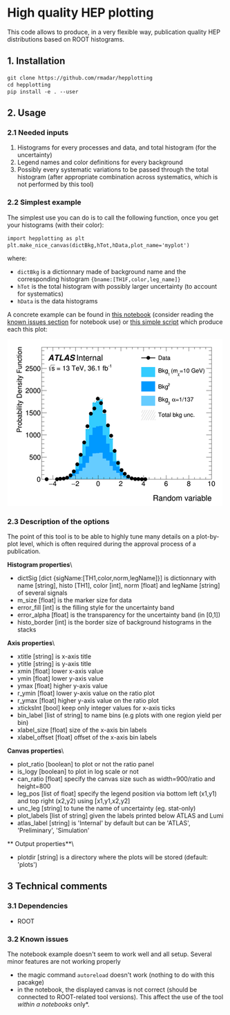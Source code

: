 # High quality HEP plotting

This code allows to produce, in a very flexible way, publication quality HEP distributions
based on ROOT histograms.

## 1. Installation

```
git clone https://github.com/rmadar/hepplotting
cd hepplotting
pip install -e . --user
```

## 2. Usage

### 2.1 Needed inputs

1. Histograms for every processes and data, and total histogram (for the uncertainty)
2. Legend names and color definitions for every background
3. Possibly every systematic variations to be passed through the total histogram
(after appropriate combination across systematics, which is not performed by this tool)

### 2.2 Simplest example

The simplest use you can do is to call the following function, once you get your
histograms (with their color):
```
import hepplotting as plt
plt.make_nice_canvas(dictBkg,hTot,hData,plot_name='myplot')
```
where:
  + `dictBkg` is a dictionnary made of background name and the corresponding histogram `{bname:[TH1F,color,leg_name]}`
  + `hTot` is the total histogram with possibly larger uncertainty (to account for systematics)
  + `hData` is the data histograms

A concrete example can be found in [this notebook](example/example.ipynb) (consider reading the
[known issues section](#known-issues) for notebook use) or [this simple script](example/example.py)
which produce each this plot:

![Example of distribution](example/plots/Example_plot_Internal_reduced.png)


### 2.3 Description of the options

The point of this tool is to be able to highly tune many details on a plot-by-plot level,
which is often required during the approval process of a publication.

**Histogram properties**\
   + dictSig [dict {sigName:[TH1,color,norm,legName]}] is dictionnary with name [string], histo [TH1], color [int], norm [float] and legName [string] of several signals
   + m_size [float] is the marker size for data
   + error_fill [int] is the filling style for the uncertainty band
   + error_alpha [float] is the transparency for the uncertainty band (in [0,1])
   + histo_border [int] is the border size of background histograms in the stacks

**Axis properties**\
   + xtitle [string] is x-axis title
   + ytitle [string] is y-axis title
   + xmin [float] lower x-axis value
   + ymin [float] lower y-axis value
   + ymax [float] higher y-axis value
   + r_ymin [float] lower y-axis value on the ratio plot
   + r_ymax [float] higher y-axis value on the ratio plot
   + xticksInt [bool] keep only integer values for x-axis ticks
   + bin_label [list of string] to name bins (e.g plots with one region yield per bin)
   + xlabel_size [float] size of the x-axis bin labels
   + xlabel_offset [float] offset of the x-axis bin labels

**Canvas properties**\
   + plot_ratio [boolean] to plot or not the ratio panel
   + is_logy [boolean] to plot in log scale or not
   + can_ratio [float] specify the canvas size such as width=900/ratio and height=800
   + leg_pos [list of float] specify the legend position via bottom left (x1,y1) and top right (x2,y2) using [x1,y1,x2,y2]
   + unc_leg [string] to tune the name of uncertainty (eg. stat-only)
   + plot_labels [list of string] given the labels printed below ATLAS and Lumi
   + atlas_label [string] is 'Internal' by default but can be 'ATLAS', 'Preliminary', 'Simulation'

** Output properties**\
   + plotdir [string] is a directory where the plots will be stored (default: 'plots')



## 3 Technical comments

### 3.1 Dependencies

  + ROOT
  

### 3.2 Known issues

The notebook example doesn't seem to work well and all setup. Several minor features are not working properly
  + the magic command `autoreload` doesn't work (nothing to do with this pacakge)
  + in the notebook, the displayed canvas is not correct (should be connected to ROOT-related tool versions). This affect the 
  use of the tool *within a notebooks* only*.
